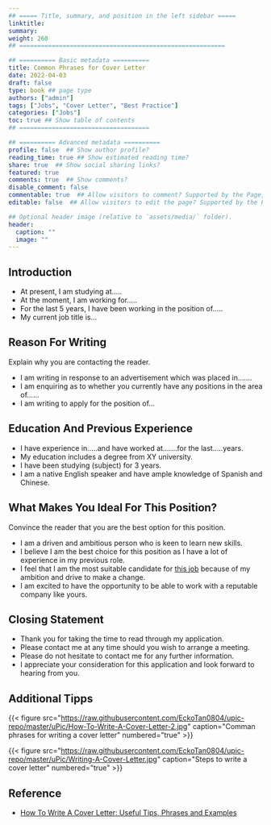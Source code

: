 ```yaml
---
## ===== Title, summary, and position in the left sidebar =====
linktitle: 
summary: 
weight: 260
## =========================================================

## ========== Basic metadata ==========
title: Common Phrases for Cover Letter
date: 2022-04-03
draft: false
type: book ## page type
authors: ["admin"]
tags: ["Jobs", "Cover Letter", "Best Practice"]
categories: ["Jobs"]
toc: true ## Show table of contents
## ====================================

## ========== Advanced metadata ========== 
profile: false  ## Show author profile?
reading_time: true ## Show estimated reading time?
share: true  ## Show social sharing links?
featured: true
comments: true  ## Show comments?
disable_comment: false
commentable: true  ## Allow visitors to comment? Supported by the Page, Post, and Book content types.
editable: false  ## Allow visitors to edit the page? Supported by the Page, Post, and Book content types.

## Optional header image (relative to `assets/media/` folder).
header:
  caption: ""
  image: ""
---
```


## Introduction

- At present, I am studying at…..
- At the moment, I am working for…..
- For the last 5 years, I have been working in the position of…..
- My current job title is…

## Reason For Writing

Explain why you are contacting the reader.

- I am writing in response to an advertisement which was placed in…….
- I am enquiring as to whether you currently have any positions in the area of……
- I am writing to apply for the position of…

## Education And Previous Experience

- I have experience in…..and have worked at…….for the last…..years.
- My education includes a degree from XY university.
- I have been studying (subject) for 3 years.
- I am a native English speaker and have ample knowledge of Spanish and Chinese.

## What Makes You Ideal For This Position?

Convince the reader that you are the best option for this position.

- I am a driven and ambitious person who is keen to learn new skills.
- I believe I am the best choice for this position as I have a lot of experience in my previous role.
- I feel that I am the most suitable candidate for [this job](https://7esl.com/jobs-vocabulary/) because of my ambition and drive to make a change.
- I am excited to have the opportunity to be able to work with a reputable company like yours.

## Closing Statement

- Thank you for taking the time to read through my application.
- Please contact me at any time should you wish to arrange a meeting.
- Please do not hesitate to contact me for any further information.
- I appreciate your consideration for this application and look forward to hearing from you.

## Additional Tipps

{{< figure src="https://raw.githubusercontent.com/EckoTan0804/upic-repo/master/uPic/How-To-Write-A-Cover-Letter-2.jpg" caption="Comman phrases for writing a cover letter" numbered="true" >}}

{{< figure src="https://raw.githubusercontent.com/EckoTan0804/upic-repo/master/uPic/Writing-A-Cover-Letter.jpg" caption="Steps to write a cover letter" numbered="true" >}}

## Reference

- [How To Write A Cover Letter: Useful Tips, Phrases and Examples](https://7esl.com/how-to-write-a-cover-letter/#Common_Phrases_To_Include_In_Cover_Letters)